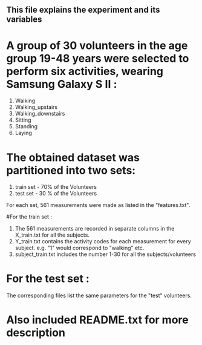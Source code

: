 ## This file explains the experiment and its variables

# A group of 30 volunteers in the age group 19-48 years were selected to perform six activities, wearing Samsung Galaxy S II :
1) Walking
2) Walking_upstairs
3) Walking_downstairs
3) Sitting
4) Standing
5) Laying

# The obtained dataset was partitioned into two sets:
1) train set - 70% of the Volunteers
2) test set - 30 % of the Volunteers

For each set, 561 measurements were made as listed in the "features.txt". 

#For the train set :
1) The 561 measurements are recorded in separate columns in the X_train.txt for all the subjects. 
2) Y_train.txt contains the activity codes for each measurement for every subject. e.g. "1" would correspond to "walking" etc. 
3) subject_train.txt includes the number 1-30 for all the subjects/volunteers

# For the test set :
The corresponding files list the same parameters for the "test" volunteers.

# Also included README.txt for more description  
